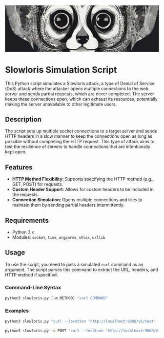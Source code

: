 ![Slowloris](doc/slowloris.png)

# Slowloris Simulation Script

This Python script simulates a Slowloris attack, a type of Denial of Service (DoS) attack where the attacker opens multiple connections to the web server and sends partial requests, which are never completed. The server keeps these connections open, which can exhaust its resources, potentially making the server unavailable to other legitimate users.

## Description

The script sets up multiple socket connections to a target server and sends HTTP headers in a slow manner to keep the connections open as long as possible without completing the HTTP request. This type of attack aims to test the resilience of servers to handle connections that are intentionally kept open.

## Features

- **HTTP Method Flexibility**: Supports specifying the HTTP method (e.g., GET, POST) for requests.
- **Custom Header Support**: Allows for custom headers to be included in the requests.
- **Connection Simulation**: Opens multiple connections and tries to maintain them by sending partial headers intermittently.

## Requirements

- Python 3.x
- Modules: `socket`, `time`, `argparse`, `shlex`, `urllib`

## Usage

To use the script, you need to pass a simulated `curl` command as an argument. The script parses this command to extract the URL, headers, and HTTP method if specified.

### Command-Line Syntax

```bash
python3 slowloris.py [-m METHOD] "curl COMMAND"
```

### Examples
```bash
python3 slowloris.py "curl --location 'http://localhost:9000/v1/test' --header 'X-App-Id: x-app'"
```
```bash
python3 slowloris.py -m POST "curl --location 'http://localhost:9000/v1/test' --header 'X-App-Id: x-app'"
```